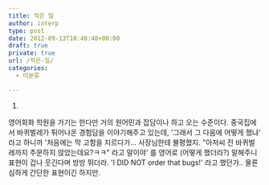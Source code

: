 ```yaml
---
title: 작은 일
author: interp
type: post
date: 2012-09-13T10:48:48+00:00
draft: true
private: true
url: /작은-일/
categories:
  - 미분류

---
```

1.

영어회화 학원을 가기는 한다만 거의 원어민과 잡담이나 하고 오는 수준이다. 중국집에서 바퀴벌레가 튀어나온 경험담을 이야기해주고 있는데, '그래서 그 다음에 어떻게 했냐' 라고 하니까 '처음에는 막 고함을 지르다가&#8230; 사장님한테 불평했지. "아저씨 전&nbsp;바퀴벌레까지 주문하지 않았는데요?ㅋㅋ" 라고 말이야' 를 영어로 (어떻게 했더라?) 말해주니 표현이 겁나 웃긴다며 방방 뛰더라. 'I DID NOT order that bugs!' 라고 했던가.. 물론 심하게 간단한 표현이긴 하지만.